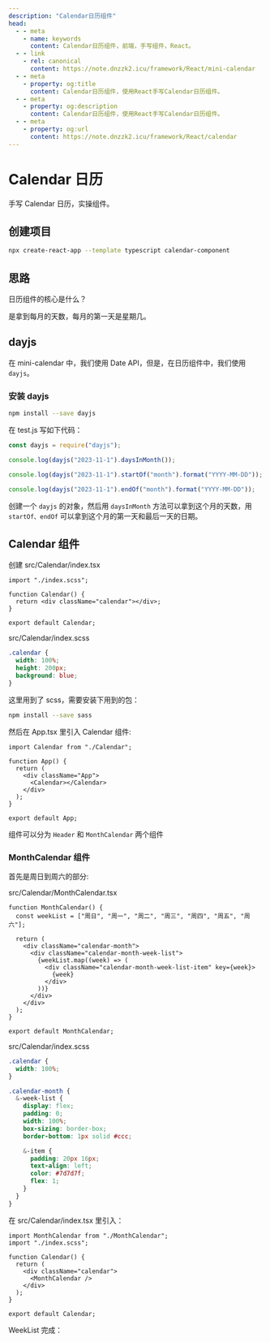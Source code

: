 ```yaml
---
description: "Calendar日历组件"
head:
  - - meta
    - name: keywords
      content: Calendar日历组件，前端，手写组件，React。
  - - link
    - rel: canonical
      content: https://note.dnzzk2.icu/framework/React/mini-calendar
  - - meta
    - property: og:title
      content: Calendar日历组件，使用React手写Calendar日历组件。
  - - meta
    - property: og:description
      content: Calendar日历组件，使用React手写Calendar日历组件。
  - - meta
    - property: og:url
      content: https://note.dnzzk2.icu/framework/React/calendar
---
```


# Calendar 日历

手写 Calendar 日历，实操组件。

## 创建项目

```bash
npx create-react-app --template typescript calendar-component
```

## 思路

日历组件的核心是什么？

是拿到每月的天数，每月的第一天是星期几。

## dayjs

在 mini-calendar 中，我们使用 Date API，但是，在日历组件中，我们使用 `dayjs`。

### 安装 dayjs

```bash
npm install --save dayjs
```

在 test.js 写如下代码：

```js
const dayjs = require("dayjs");

console.log(dayjs("2023-11-1").daysInMonth());

console.log(dayjs("2023-11-1").startOf("month").format("YYYY-MM-DD"));

console.log(dayjs("2023-11-1").endOf("month").format("YYYY-MM-DD"));
```

创建一个 `dayjs` 的对象，然后用 `daysInMonth` 方法可以拿到这个月的天数，用 `startOf、endOf` 可以拿到这个月的第一天和最后一天的日期。

## Calendar 组件

创建 src/Calendar/index.tsx

```tsx
import "./index.scss";

function Calendar() {
  return <div className="calendar"></div>;
}

export default Calendar;
```

src/Calendar/index.scss

```scss
.calendar {
  width: 100%;
  height: 200px;
  background: blue;
}
```

这里用到了 scss，需要安装下用到的包：

```bash
npm install --save sass

```

然后在 App.tsx 里引入 Calendar 组件:

```tsx
import Calendar from "./Calendar";

function App() {
  return (
    <div className="App">
      <Calendar></Calendar>
    </div>
  );
}

export default App;
```

组件可以分为 `Header` 和 `MonthCalendar` 两个组件

### MonthCalendar 组件

首先是周日到周六的部分:

src/Calendar/MonthCalendar.tsx

```tsx
function MonthCalendar() {
  const weekList = ["周日", "周一", "周二", "周三", "周四", "周五", "周六"];

  return (
    <div className="calendar-month">
      <div className="calendar-month-week-list">
        {weekList.map((week) => (
          <div className="calendar-month-week-list-item" key={week}>
            {week}
          </div>
        ))}
      </div>
    </div>
  );
}

export default MonthCalendar;
```

src/Calendar/index.scss

```scss
.calendar {
  width: 100%;
}

.calendar-month {
  &-week-list {
    display: flex;
    padding: 0;
    width: 100%;
    box-sizing: border-box;
    border-bottom: 1px solid #ccc;

    &-item {
      padding: 20px 16px;
      text-align: left;
      color: #7d7d7f;
      flex: 1;
    }
  }
}
```

在 src/Calendar/index.tsx 里引入：

```tsx
import MonthCalendar from "./MonthCalendar";
import "./index.scss";

function Calendar() {
  return (
    <div className="calendar">
      <MonthCalendar />
    </div>
  );
}

export default Calendar;
```

WeekList 完成：
<ImagePreview src="/calendar/weekList.png" alt="weekList" />
